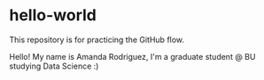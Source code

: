 # hello-world
This repository is for practicing the GitHub flow.

Hello! My name is Amanda Rodriguez, I'm a graduate student @ BU studying Data Science :)
